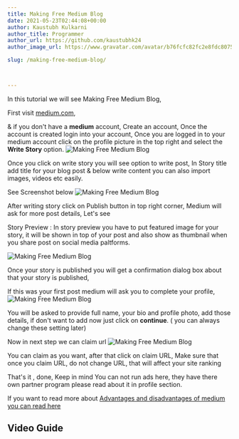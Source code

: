 ```yaml
---
title: Making Free Medium Blog
date: 2021-05-23T02:44:08+00:00
author: Kaustubh Kulkarni
author_title: Programmer
author_url: https://github.com/kaustubhk24
author_image_url: https://www.gravatar.com/avatar/b76fcfc82fc2e8fdc8075636f1735f61?s=200

slug: /making-free-medium-blog/



---
```

In this tutorial we will see Making Free Medium Blog,

First visit [medium.com](http://medium.com),

& if you don't have a **medium** account, Create an account, Once the account is created login into your account, Once you are logged in to your medium account click on the profile picture in the top right and select the **Write Story** option.
![Making Free Medium Blog](http://blog.kaustubh.codes/imgs/wp-content/uploads/2021/05/image-6-1024x375.png) 

Once you click on write story you will see option to write post, In Story title add title for your blog post & below write content you can also import images, videos etc easily.

See Screenshot below
![Making Free Medium Blog](http://blog.kaustubh.codes/imgs/wp-content/uploads/2021/05/image-7-1024x266.png) 

After writing story click on Publish button in top right corner, Medium will ask for more post details, Let's see

Story Preview : In story preview you have to put featured image for your story, it will be shown in top of your post and also show as thumbnail when you share post on social media paltforms.


![Making Free Medium Blog](http://blog.kaustubh.codes/imgs/wp-content/uploads/2021/05/image-8-1024x414.png) 

Once your story is published you will get a confirmation dialog box about that your story is published,

If this was your first post medium will ask you to complete your profile,
![Making Free Medium Blog](http://blog.kaustubh.codes/imgs/wp-content/uploads/2021/05/image-9-1024x629.png) 

You will be asked to provide full name, your bio and profile photo, add those details, if don't want to add now just click on **continue**. ( you can always change these setting later)

Now in next step we can claim url
![Making Free Medium Blog](http://blog.kaustubh.codes/imgs/wp-content/uploads/2021/05/image-10.png) 

You can claim as you want, after that click on claim URL, Make sure that once you claim URL, do not change URL, that will affect your site ranking

That's it , done, Keep in mind You can not run ads here, they have there own partner program please read about it in profile section.

If you want to read more about [Advantages and disadvantages of medium you can read here](https://blog.kaustubh.codes/how-to-make-completely-free-blog/#Medium)

## Video Guide

